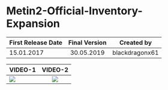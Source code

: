 # Metin2-Official-Inventory-Expansion

| First Release Date | Final Version | Created by     |
|--------------------|:-------------:|----------------|
| 15.01.2017         |   30.05.2019  | blackdragonx61 |

| VIDEO-1 |                                                           VIDEO-2                                                           |
|---------|:---------------------------------------------------------------------------------------------------------------------------:|
|    [![](https://img.youtube.com/vi/nfkcRiY8P8E/maxresdefault.jpg)](https://www.youtube.com/watch?nfkcRiY8P8E)     | [![](https://img.youtube.com/vi/d-_ixSNSXuM/maxresdefault.jpg)](https://www.youtube.com/watch?v=d-_ixSNSXuM) |
